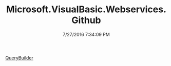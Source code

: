 ﻿---
title: Microsoft.VisualBasic.Webservices.Github
date: 7/27/2016 7:34:09 PM
---

[QueryBuilder](T-Microsoft.VisualBasic.Webservices.Github.QueryBuilder.html)
